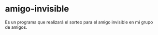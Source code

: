 # amigo-invisible
Es un programa que realizará el sorteo para el amigo invisible en mi grupo de amigos.
